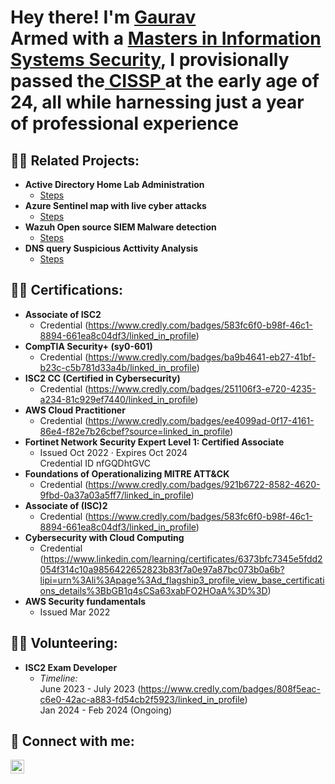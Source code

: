 <h1>Hey there! I'm <a href="https://github.com/gparakh102">Gaurav</a><br/>Armed with a <a href="https://www.linkedin.com/in/gaurav-parakh/">Masters in Information Systems Security</a>, I provisionally passed the<a href=https://github.com/gparakh102/CISSP/blob/main/CISSP%20exam%20Success.jpg> CISSP </a> at the early age of 24, all while harnessing just a year of professional experience

<h2>👨‍💻 Related Projects:</h2>

- <b>Active Directory Home Lab Administration</b>
  - [Steps](https://github.com/gparakh102/Active-Directory)
- <b>Azure Sentinel map with live cyber attacks</b>
  - [Steps](https://github.com/gparakh102/Azure-Sentinel)
- <b>Wazuh Open source SIEM Malware detection</b>
  - [Steps](https://github.com/gparakh102/Wazuh-Virustotal-malware-detection)
- <b>DNS query Suspicious Acttivity Analysis</b>
  - [Steps](https://github.com/gparakh102/Wazuh-Virustotal-malware-detection)

<h2>👨‍💻 Certifications:</h2>

- <b>Associate of ISC2 </b>
  - Credential (https://www.credly.com/badges/583fc6f0-b98f-46c1-8894-661ea8c04df3/linked_in_profile)
- <b>CompTIA Security+ (sy0-601)</b>
  - Credential (https://www.credly.com/badges/ba9b4641-eb27-41bf-b23c-c5b781d33a4b/linked_in_profile)
- <b>ISC2 CC (Certified in Cybersecurity)</b>
  - Credential (https://www.credly.com/badges/251106f3-e720-4235-a234-81c929ef7440/linked_in_profile)
- <b>AWS Cloud Practitioner</b>
  - Credential (https://www.credly.com/badges/ee4099ad-0f17-4161-86e4-f82e7b26cbef?source=linked_in_profile)
- <b>Fortinet Network Security Expert Level 1: Certified Associate</b>
  - Issued Oct 2022 · Expires Oct 2024<br>
    Credential ID nfGQDhtGVC
- <b>Foundations of Operationalizing MITRE ATT&CK</b>
  - Credential (https://www.credly.com/badges/921b6722-8582-4620-9fbd-0a37a03a5ff7/linked_in_profile)
- <b>Associate of (ISC)2</b>
  - Credential (https://www.credly.com/badges/583fc6f0-b98f-46c1-8894-661ea8c04df3/linked_in_profile)
- <b>Cybersecurity with Cloud Computing</b>
  - Credential (https://www.linkedin.com/learning/certificates/6373bfc7345e5fdd2054f314c10a9856422652823b83f7a0e97a87bc073b0a6b?lipi=urn%3Ali%3Apage%3Ad_flagship3_profile_view_base_certifications_details%3BbGB1q4sCSa63xabFO2HOaA%3D%3D)
- <b>AWS Security fundamentals</b>
  - Issued Mar 2022

<h2>👨‍💻 Volunteering:</h2>

- <b>ISC2 Exam Developer</b>
  - <i>Timeline: </i><br />
    June 2023 - July 2023 (https://www.credly.com/badges/808f5eac-c6e0-42ac-a883-fd54cb2f5923/linked_in_profile)<br />
    Jan 2024 - Feb 2024 (Ongoing)



<h2> 🤳 Connect with me:</h2>

[<img align="left" alt="GauravParakh | LinkedIn" width="22px" src="https://cdn.jsdelivr.net/npm/simple-icons@v3/icons/linkedin.svg" />][linkedin]



[linkedin]: https://www.linkedin.com/in/gaurav-parakh/

<!--

Here are some ideas to get you started:

- 🔭 I’m currently working on ...
- 🌱 I’m currently learning ...
- 👯 I’m looking to collaborate on ...
- 🤔 I’m looking for help with ...
- 💬 Ask me about ...
- 📫 How to reach me: ...
- 😄 Pronouns: ...
- ⚡ Fun fact: ...
-->
